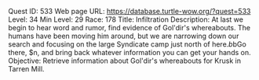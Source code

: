 Quest ID: 533
Web page URL: https://database.turtle-wow.org/?quest=533
Level: 34
Min Level: 29
Race: 178
Title: Infiltration
Description: At last we begin to hear word and rumor, find evidence of Gol'dir's whereabouts. The humans have been moving him around, but we are narrowing down our search and focusing on the large Syndicate camp just north of here.$b$bGo there, $n, and bring back whatever information you can get your hands on.
Objective: Retrieve information about Gol'dir's whereabouts for Krusk in Tarren Mill.
